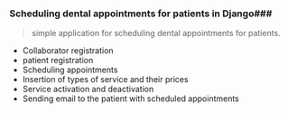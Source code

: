### Scheduling dental appointments for patients in Django###

> simple application for scheduling dental appointments for patients.

- Collaborator registration
- patient registration
- Scheduling appointments
- Insertion of types of service and their prices
- Service activation and deactivation
- Sending email to the patient with scheduled appointments 
